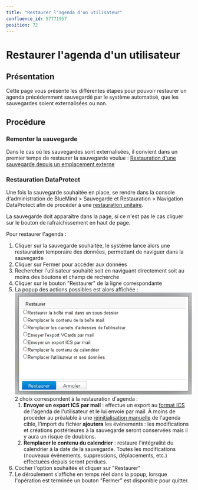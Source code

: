 ```yaml
---
title: "Restaurer l'agenda d'un utilisateur"
confluence_id: 57771957
position: 72
---
```

# Restaurer l'agenda d'un utilisateur


## Présentation

Cette page vous présente les différentes étapes pour pouvoir restaurer un agenda précédemment sauvegardé par le système automatisé, que les sauvegardes soient externalisées ou non.

## Procédure

### Remonter la sauvegarde

Dans le cas où les sauvegardes sont externalisées, il convient dans un premier temps de restaurer la sauvegarde voulue : [Restauration d'une sauvegarde depuis un emplacement externe](/Guide_de_l_administrateur/Sauvegarde_et_restauration/Restauration_unitaire_Navigation_DataProtect/Restauration_d_une_sauvegarde_depuis_un_emplacement_externe/)

### Restauration DataProtect

Une fois la sauvegarde souhaitée en place, se rendre dans la console d'administration de BlueMind > Sauvegarde et Restauration > Navigation DataProtect afin de procéder à une [restauration unitaire](/Guide_de_l_administrateur/Sauvegarde_et_restauration/Restauration_unitaire_Navigation_DataProtect/).

La sauvegarde doit apparaître dans la page, si ce n'est pas le cas cliquer sur le bouton de rafraichissement en haut de page.

Pour restaurer l'agenda :

1. Cliquer sur la sauvegarde souhaitée, le système lance alors une restauration temporaire des données, permettant de naviguer dans la sauvegarde
2. Cliquer sur Fermer pour accéder aux données
3. Rechercher l'utilisateur souhaité soit en naviguant directement soit au moins des boutons et champ de recherche
4. Cliquer sur le bouton "Restaurer" de la ligne correspondante
5. La popup des actions possibles est alors affichée :![](../attachments/57771733/57771738.png)2 choix correspondent à la restauration d'agenda :
    1. ****Envoyer un export ICS par mail**** : effectue un export au [format ICS](http://fr.wikipedia.org/wiki/.ics) de l'agenda de l'utilisateur et le lui envoie par mail. À moins de procéder au préalable à une [réinitialisation manuelle](/Guide_de_l_utilisateur/L_agenda/Préférences_de_l_agenda/) de l'agenda cible, l'import du fichier **ajoutera** les événements : les modifications et créations postérieures à la sauvegarde seront conservées mais il y aura un risque de doublons.
    2. ****Remplacer le contenu du calendrier**** : restaure l'intégralité du calendrier à la date de la sauvegarde. Toutes les modifications (nouveaux événements, suppressions, déplacements, etc.) effectuées depuis seront perdues.
6. Cocher l'option souhaitée et cliquer sur "Restaurer"
7. Le déroulement s'affiche en temps réel dans la popup, lorsque l'opération est terminée un bouton "Fermer" est disponible pour quitter.


